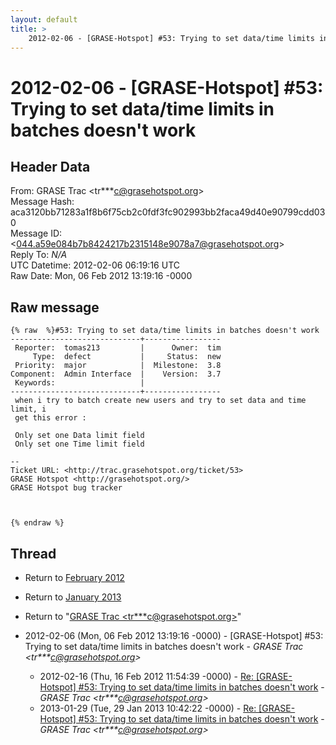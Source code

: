 ```yaml
---
layout: default
title: >
    2012-02-06 - [GRASE-Hotspot] #53: Trying to set data/time limits in batches doesn't work
---
```


# 2012-02-06 - [GRASE-Hotspot] #53: Trying to set data/time limits in batches doesn't work

## Header Data

From: GRASE Trac \<tr***c@grasehotspot.org\><br>
Message Hash: aca3120bb71283a1f8b6f75cb2c0fdf3fc902993bb2faca49d40e90799cdd030<br>
Message ID: \<044.a59e084b7b8424217b2315148e9078a7@grasehotspot.org\><br>
Reply To: _N/A_<br>
UTC Datetime: 2012-02-06 06:19:16 UTC<br>
Raw Date: Mon, 06 Feb 2012 13:19:16 -0000<br>

## Raw message

```
{% raw  %}#53: Trying to set data/time limits in batches doesn't work
-----------------------------+-----------------
 Reporter:  tomas213         |      Owner:  tim
     Type:  defect           |     Status:  new
 Priority:  major            |  Milestone:  3.8
Component:  Admin Interface  |    Version:  3.7
 Keywords:                   |
-----------------------------+-----------------
 when i try to batch create new users and try to set data and time limit, i
 get this error :

 Only set one Data limit field
 Only set one Time limit field

-- 
Ticket URL: <http://trac.grasehotspot.org/ticket/53>
GRASE Hotspot <http://grasehotspot.org/>
GRASE Hotspot bug tracker



{% endraw %}
```

## Thread

+ Return to [February 2012](/archive/2012/02)
+ Return to [January 2013](/archive/2013/01)

+ Return to "[GRASE Trac <tr***c<span>@</span>grasehotspot.org>](/authors/tr___c_at_grasehotspot_org)"

+ 2012-02-06 (Mon, 06 Feb 2012 13:19:16 -0000) - [GRASE-Hotspot] #53: Trying to set data/time limits in batches doesn't work - _GRASE Trac \<tr***c@grasehotspot.org\>_
  + 2012-02-16 (Thu, 16 Feb 2012 11:54:39 -0000) - [Re: [GRASE-Hotspot] #53: Trying to set data/time limits in batches doesn't work](/archive/2012/02/8aaeefa594ad7df39cb025022f58f0bbf645b54f6d4fb4d7d4d9d76fea7d83e7) - _GRASE Trac \<tr***c@grasehotspot.org\>_
  + 2013-01-29 (Tue, 29 Jan 2013 10:42:22 -0000) - [Re: [GRASE-Hotspot] #53: Trying to set data/time limits in batches doesn't work](/archive/2013/01/057afb66e93805fb50505d2a989996ce6fed33c8d269cabdfd12f9ece622739b) - _GRASE Trac \<tr***c@grasehotspot.org\>_

